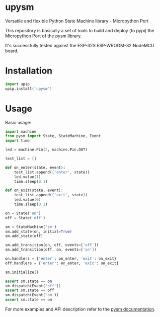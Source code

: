 # upysm
Versatile and flexible Python State Machine library - Micropython Port

This repository is basically a set of tools to build and deploy (to pypi) the
Micropython Port of the [pysm](https://github.com/pgularski/pysm) library.

It's successfully tested against the ESP-32S ESP-WROOM-32 NodeMCU board.

# Installation

```python
import upip
upip.install('upysm')
```

# Usage
Basic usage:

```python
import machine
from pysm import State, StateMachine, Event
import time

led = machine.Pin(2, machine.Pin.OUT)

test_list = []

def on_enter(state, event):
    test_list.append(('enter', state))
    led.value(1)
    time.sleep(0.1)

def on_exit(state, event):
    test_list.append(('exit', state))
    led.value(0)
    time.sleep(0.1)

on = State('on')
off = State('off')

sm = StateMachine('sm')
sm.add_state(on, initial=True)
sm.add_state(off)

sm.add_transition(on, off, events=['off'])
sm.add_transition(off, on, events=['on'])

on.handlers = {'enter': on_enter, 'exit': on_exit}
off.handlers = {'enter': on_enter, 'exit': on_exit}

sm.initialize()

assert sm.state == on
sm.dispatch(Event('off'))
assert sm.state == off
sm.dispatch(Event('on'))
assert sm.state == on
```

For more examples and API description refer to the [pysm documentation](http://pysm.readthedocs.io/).
